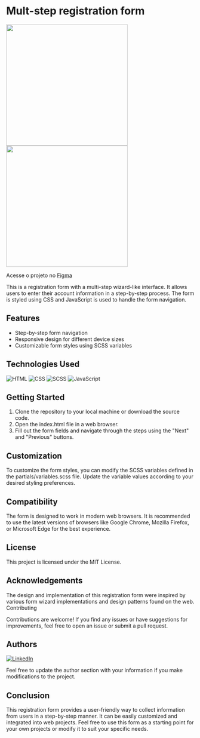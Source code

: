 # Mult-step registration form
<img src="https://github.com/colaresAmanda/mult-setp-form/assets/83729891/09f7fa02-1d9f-48a0-949a-3f1e895d4920" height="325px"/>
<img src="https://github.com/colaresAmanda/mult-setp-form/assets/83729891/edddf126-db09-4115-b28f-7a0be8101af7" height="325px"/>

Acesse o projeto no <a href="https://www.figma.com/community/file/1259679313782346418" target="_blank">Figma</a>


This is a registration form with a multi-step wizard-like interface. It allows users to enter their account information in a step-by-step process. The form is styled using CSS and JavaScript is used to handle the form navigation.

## Features

   -  Step-by-step form navigation
   - Responsive design for different device sizes
   - Customizable form styles using SCSS variables


## Technologies Used
![HTML](https://img.shields.io/badge/HTML5-E34F26?style=for-the-badge&logo=html5&logoColor=white)
![CSS](https://img.shields.io/badge/CSS3-1572B6?style=for-the-badge&logo=css3&logoColor=white)
![SCSS](https://img.shields.io/badge/Sass-CC6699?style=for-the-badge&logo=sass&logoColor=white) 
![JavaScript](https://img.shields.io/badge/JavaScript-323330?style=for-the-badge&logo=javascript&logoColor=F7DF1E)

## Getting Started

1. Clone the repository to your local machine or download the source code.
2. Open the index.html file in a web browser.
3. Fill out the form fields and navigate through the steps using the "Next" and "Previous" buttons.

## Customization

To customize the form styles, you can modify the SCSS variables defined in the partials/variables.scss file. Update the variable values according to your desired styling preferences.

## Compatibility

The form is designed to work in modern web browsers. It is recommended to use the latest versions of browsers like Google Chrome, Mozilla Firefox, or Microsoft Edge for the best experience.

## License

This project is licensed under the MIT License.

## Acknowledgements

The design and implementation of this registration form were inspired by various form wizard implementations and design patterns found on the web.
Contributing

Contributions are welcome! If you find any issues or have suggestions for improvements, feel free to open an issue or submit a pull request.

## Authors
<a href="https://www.linkedin.com/in/colaresamanda/">![LinkedIn](https://img.shields.io/badge/colaresAmanda-%230077B5.svg?style=for-the-badge&logo=linkedin&logoColor=white)</a>

Feel free to update the author section with your information if you make modifications to the project.

## Conclusion

This registration form provides a user-friendly way to collect information from users in a step-by-step manner. It can be easily customized and integrated into web projects. Feel free to use this form as a starting point for your own projects or modify it to suit your specific needs.
